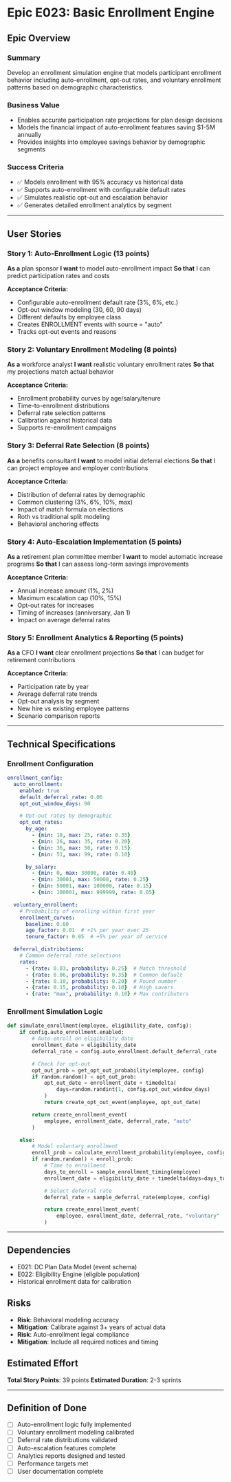 # Epic E023: Basic Enrollment Engine

## Epic Overview

### Summary
Develop an enrollment simulation engine that models participant enrollment behavior including auto-enrollment, opt-out rates, and voluntary enrollment patterns based on demographic characteristics.

### Business Value
- Enables accurate participation rate projections for plan design decisions
- Models the financial impact of auto-enrollment features saving $1-5M annually
- Provides insights into employee savings behavior by demographic segments

### Success Criteria
- ✅ Models enrollment with 95% accuracy vs historical data
- ✅ Supports auto-enrollment with configurable default rates
- ✅ Simulates realistic opt-out and escalation behavior
- ✅ Generates detailed enrollment analytics by segment

---

## User Stories

### Story 1: Auto-Enrollment Logic (13 points)
**As a** plan sponsor
**I want** to model auto-enrollment impact
**So that** I can predict participation rates and costs

**Acceptance Criteria:**
- Configurable auto-enrollment default rate (3%, 6%, etc.)
- Opt-out window modeling (30, 60, 90 days)
- Different defaults by employee class
- Creates ENROLLMENT events with source = "auto"
- Tracks opt-out events and reasons

### Story 2: Voluntary Enrollment Modeling (8 points)
**As a** workforce analyst
**I want** realistic voluntary enrollment rates
**So that** my projections match actual behavior

**Acceptance Criteria:**
- Enrollment probability curves by age/salary/tenure
- Time-to-enrollment distributions
- Deferral rate selection patterns
- Calibration against historical data
- Supports re-enrollment campaigns

### Story 3: Deferral Rate Selection (8 points)
**As a** benefits consultant
**I want** to model initial deferral elections
**So that** I can project employee and employer contributions

**Acceptance Criteria:**
- Distribution of deferral rates by demographic
- Common clustering (3%, 6%, 10%, max)
- Impact of match formula on elections
- Roth vs traditional split modeling
- Behavioral anchoring effects

### Story 4: Auto-Escalation Implementation (5 points)
**As a** retirement plan committee member
**I want** to model automatic increase programs
**So that** I can assess long-term savings improvements

**Acceptance Criteria:**
- Annual increase amount (1%, 2%)
- Maximum escalation cap (10%, 15%)
- Opt-out rates for increases
- Timing of increases (anniversary, Jan 1)
- Impact on average deferral rates

### Story 5: Enrollment Analytics & Reporting (5 points)
**As a** CFO
**I want** clear enrollment projections
**So that** I can budget for retirement contributions

**Acceptance Criteria:**
- Participation rate by year
- Average deferral rate trends
- Opt-out analysis by segment
- New hire vs existing employee patterns
- Scenario comparison reports

---

## Technical Specifications

### Enrollment Configuration
```yaml
enrollment_config:
  auto_enrollment:
    enabled: true
    default_deferral_rate: 0.06
    opt_out_window_days: 90

    # Opt-out rates by demographic
    opt_out_rates:
      by_age:
        - {min: 18, max: 25, rate: 0.35}
        - {min: 26, max: 35, rate: 0.20}
        - {min: 36, max: 50, rate: 0.15}
        - {min: 51, max: 99, rate: 0.10}

      by_salary:
        - {min: 0, max: 30000, rate: 0.40}
        - {min: 30001, max: 50000, rate: 0.25}
        - {min: 50001, max: 100000, rate: 0.15}
        - {min: 100001, max: 999999, rate: 0.05}

  voluntary_enrollment:
    # Probability of enrolling within first year
    enrollment_curves:
      baseline: 0.60
      age_factor: 0.01  # +1% per year over 25
      tenure_factor: 0.05  # +5% per year of service

  deferral_distributions:
    # Common deferral rate selections
    rates:
      - {rate: 0.03, probability: 0.25}  # Match threshold
      - {rate: 0.06, probability: 0.35}  # Common default
      - {rate: 0.10, probability: 0.20}  # Round number
      - {rate: 0.15, probability: 0.10}  # High savers
      - {rate: "max", probability: 0.10} # Max contributors
```

### Enrollment Simulation Logic
```python
def simulate_enrollment(employee, eligibility_date, config):
    if config.auto_enrollment.enabled:
        # Auto-enroll on eligibility date
        enrollment_date = eligibility_date
        deferral_rate = config.auto_enrollment.default_deferral_rate

        # Check for opt-out
        opt_out_prob = get_opt_out_probability(employee, config)
        if random.random() < opt_out_prob:
            opt_out_date = enrollment_date + timedelta(
                days=random.randint(1, config.opt_out_window_days)
            )
            return create_opt_out_event(employee, opt_out_date)

        return create_enrollment_event(
            employee, enrollment_date, deferral_rate, "auto"
        )

    else:
        # Model voluntary enrollment
        enroll_prob = calculate_enrollment_probability(employee, config)
        if random.random() < enroll_prob:
            # Time to enrollment
            days_to_enroll = sample_enrollment_timing(employee)
            enrollment_date = eligibility_date + timedelta(days=days_to_enroll)

            # Select deferral rate
            deferral_rate = sample_deferral_rate(employee, config)

            return create_enrollment_event(
                employee, enrollment_date, deferral_rate, "voluntary"
            )
```

---

## Dependencies
- E021: DC Plan Data Model (event schema)
- E022: Eligibility Engine (eligible population)
- Historical enrollment data for calibration

## Risks
- **Risk**: Behavioral modeling accuracy
- **Mitigation**: Calibrate against 3+ years of actual data
- **Risk**: Auto-enrollment legal compliance
- **Mitigation**: Include all required notices and timing

## Estimated Effort
**Total Story Points**: 39 points
**Estimated Duration**: 2-3 sprints

---

## Definition of Done
- [ ] Auto-enrollment logic fully implemented
- [ ] Voluntary enrollment modeling calibrated
- [ ] Deferral rate distributions validated
- [ ] Auto-escalation features complete
- [ ] Analytics reports designed and tested
- [ ] Performance targets met
- [ ] User documentation complete
